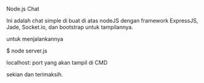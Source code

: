Node.js Chat

Ini adalah chat simple di buat di atas nodeJS dengan framework ExpressJS, Jade, Socket.io, dan bootstrap untuk tampilannya.

untuk menjalankannya 

$ node server.js

localhost: port yang akan tampil di CMD

sekian dan terimaksih.